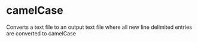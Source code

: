 # camelCase
Converts a text file to an output text file where all new line delimited entries are converted to camelCase
